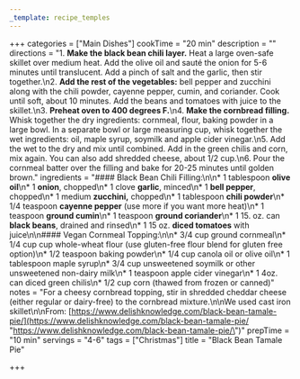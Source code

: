 ```yaml
---
_template: recipe_temples
---
```




+++
categories = ["Main Dishes"]
cookTime = "20 min"
description = ""
directions = "1. **Make the black bean chili layer.** Heat a large oven-safe skillet over medium heat. Add the olive oil and sauté the onion for 5-6 minutes until translucent. Add a pinch of salt and the garlic, then stir together.\n2. **Add the rest of the vegetables:** bell pepper and zucchini along with the chili powder, cayenne pepper, cumin, and coriander. Cook until soft, about 10 minutes. Add the beans and tomatoes with juice to the skillet.\n3. **Preheat oven to 400 degrees F.**\n4. **Make the cornbread filling.** Whisk together the dry ingredients: cornmeal, flour, baking powder in a large bowl. In a separate bowl or large measuring cup, whisk together the wet ingredients: oil, maple syrup, soymilk and apple cider vinegar.\n5. Add the wet to the dry and mix until combined. Add in the green chilis and corn, mix again. You can also add shredded cheese, about 1/2 cup.\n6. Pour the cornmeal batter over the filling and bake for 20-25 minutes until golden brown."
ingredients = "#### Black Bean Chili Filling:\n\n* 1 tablespoon **olive oil**\n* 1 **onion**, chopped\n* 1 clove **garlic**, minced\n* 1 **bell pepper**, chopped\n* 1 medium **zucchini,** chopped\n* 1 tablespoon **chili powder**\n* 1/4 teaspoon **cayenne pepper** (use more if you want more heat)\n* 1 teaspoon **ground cumin**\n* 1 teaspoon **ground coriander**\n* 1 15. oz. can **black beans**, drained and rinsed\n* 1 15 oz. **diced tomatoes** with juice\n\n#### Vegan Cornmeal Topping:\n\n* 3/4 cup ground cornmeal\n* 1/4 cup cup whole-wheat flour (use gluten-free flour blend for gluten free option)\n* 1/2 teaspoon baking powder\n* 1/4 cup canola oil or olive oil\n* 1 tablespoon maple syrup\n* 3/4 cup unsweetened soymilk or other unsweetened non-dairy milk\n* 1 teaspoon apple cider vinegar\n* 1 4oz. can diced green chilis\n* 1/2 cup corn (thawed from frozen or canned)"
notes = "For a cheesy cornbread topping, stir in shredded cheddar cheese (either regular or dairy-free) to the cornbread mixture.\n\nWe used cast iron skillet\n\nFrom: [https://www.delishknowledge.com/black-bean-tamale-pie/](https://www.delishknowledge.com/black-bean-tamale-pie/ \"https://www.delishknowledge.com/black-bean-tamale-pie/\")"
prepTime = "10 min"
servings = "4-6"
tags = ["Christmas"]
title = "Black Bean Tamale Pie"

+++
